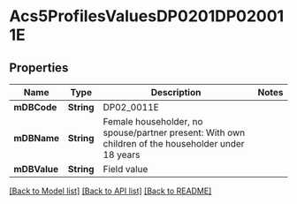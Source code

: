 # Acs5ProfilesValuesDP0201DP020011E

## Properties
Name | Type | Description | Notes
------------ | ------------- | ------------- | -------------
**mDBCode** | **String** | DP02_0011E | 
**mDBName** | **String** | Female householder, no spouse/partner present: With own children of the householder under 18 years | 
**mDBValue** | **String** | Field value | 

[[Back to Model list]](../README.md#documentation-for-models) [[Back to API list]](../README.md#documentation-for-api-endpoints) [[Back to README]](../README.md)


